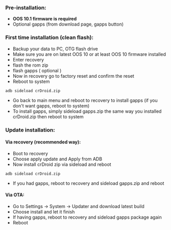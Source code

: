 ### Pre-installation:

* **OOS 10.1 firmware is required**
* Optional gapps (from download page, gapps button)

### First time installation (clean flash):

* Backup your data to PC, OTG flash drive
* Make sure you are on latest OOS 10 or at least OOS 10 firmware installed
* Enter recovery
* flash the rom zip
* flash gapps ( optional )
* Now in recovery go to factory reset and confirm the reset
* Reboot to system

```
adb sideload crDroid.zip
```
* Go back to main menu and reboot to recovery to install gapps (if you don't want gapps, reboot to system)
* To install gapps, simply sideload gapps.zip the same way you installed crDroid.zip then reboot to system

### Update installation:
#### Via recovery (recommended way):
* Boot to recovery
* Choose apply update and Apply from ADB
* Now install crDroid zip via sideload and reboot

```
adb sideload crDroid.zip
```
* If you had gapps, reboot to recovery and sideload gapps.zip and reboot

#### Via OTA:
* Go to Settings -> System -> Updater and download latest build
* Choose install and let it finish
* If having gapps, reboot to recovery and sideload gapps package again
* Reboot
